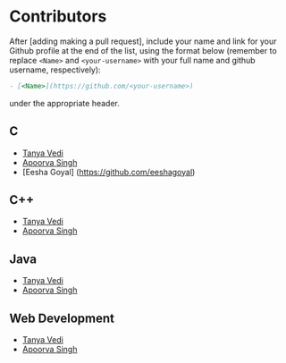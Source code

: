 # Contributors

After [adding making a pull request], include your name and link for your Github profile at the end of the list, using the format below (remember to replace `<Name>` and `<your-username>` with your full name and github username, respectively):

```markdown
- [<Name>](https://github.com/<your-username>)
```

under the appropriate header.

## C

- [Tanya Vedi](https://github.com/tanya-vedi)
- [Apoorva Singh](https://github.com/apoorvasingh17)
- [Eesha Goyal] (https://github.com/eeshagoyal)


## C++

- [Tanya Vedi](https://github.com/tanya-vedi)
- [Apoorva Singh](https://github.com/apoorvasingh17)



## Java

- [Tanya Vedi](https://github.com/tanya-vedi)
- [Apoorva Singh](https://github.com/apoorvasingh17)


## Web Development 

- [Tanya Vedi](https://github.com/tanya-vedi)
- [Apoorva Singh](https://github.com/apoorvasingh17)
